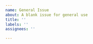 ```yaml
---
name: General Issue
about: A blank issue for general use
title: ''
labels: ''
assignees: ''

---
```



